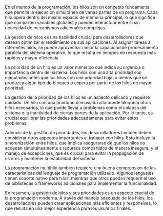 En el mundo de la programación, los hilos son un concepto fundamental que permite la ejecución simultánea de varias partes de un programa. Cada hilo opera dentro del mismo espacio de memoria principal, lo que significa que comparten variables globales y pueden interactuar entre sí sin necesidad de mecanismos adicionales complejos.

La gestión de hilos es una habilidad crucial para desarrolladores que desean optimizar el rendimiento de sus aplicaciones. Al asignar tareas a diferentes hilos, se puede aprovechar mejor la capacidad de procesamiento paralela del sistema operativo, lo que resulta en tiempos de respuesta más rápidos y mayor eficiencia.

La prioridad de un hilo es un valor numérico que indica su urgencia o importancia dentro del sistema. Los hilos con una alta prioridad son ejecutados antes que los hilos con una prioridad baja, a menos que se produzca algún tipo de bloqueo o espera por parte de los hilos de mayor prioridad.

La gestión de la prioridad de los hilos es un aspecto delicado y requiere cuidado. Un hilo con una prioridad demasiado alta puede bloquear otros hilos necesarios, lo que puede llevar a problemas como el colapso del sistema o la inactividad de ciertas partes de la aplicación. Por lo tanto, es crucial equilibrar las prioridades adecuadamente para evitar estos problemas.

Además de la gestión de prioridades, los desarrolladores también deben considerar otros aspectos importantes al trabajar con hilos. Esto incluye la sincronización entre hilos, que implica asegurarse de que los hilos no accedan simultáneamente a recursos compartidos de manera insegura, y el manejo de excepciones, que es crucial para evitar la propagación de errores y mantener la estabilidad del sistema.

La programación multihilo también requiere una buena comprensión de las características del lenguaje de programación utilizado. Algunos lenguajes tienen soporte nativo para hilos, mientras que otros pueden requerir el uso de bibliotecas o frameworks adicionales para implementar la funcionalidad.

En resumen, la gestión de hilos y sus prioridades es un aspecto crucial de la programación moderna. A través del manejo adecuado de los hilos, los desarrolladores pueden crear aplicaciones más eficientes y responsivas, lo que resulta en una mejor experiencia para los usuarios finales.
